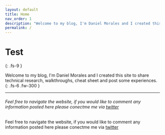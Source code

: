 ```yaml
---
layout: default
title: Home
nav_order: 1
description: "Welcome to my blog, I'm Daniel Morales and I created this site to share technical research, walkthroughs, cheat sheet and post some "cybersecurity" experiences."
permalink: /
---
```


# Test
{: .fs-9 }

Welcome to my blog, I'm Daniel Morales and I created this site to share technical research, walkthroughs, cheat sheet and post some experiences.
{: .fs-6 .fw-300 }

------
###### Feel free to navigate the website, if you would like to comment any information posted here please conectme me via [twitter](http://twitter.com/danielmofer "twitter")
Feel free to navigate the website, if you would like to comment any information posted here please conectme me via [twitter](http://twitter.com/danielmofer "twitter")
